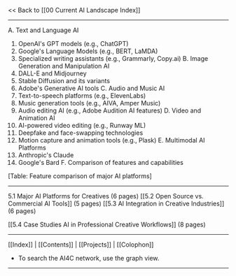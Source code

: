 << Back to [[00 Current AI Landscape Index]]

---

A. Text and Language AI 
1. OpenAI's GPT models (e.g., ChatGPT) 
2. Google's Language Models (e.g., BERT, LaMDA) 
3. Specialized writing assistants (e.g., Grammarly, Copy.ai) 
B. Image Generation and Manipulation AI 
1. DALL-E and Midjourney 
2. Stable Diffusion and its variants 
3. Adobe's Generative AI tools 
C. Audio and Music AI 
1. Text-to-speech platforms (e.g., ElevenLabs) 
2. Music generation tools (e.g., AIVA, Amper Music) 
3. Audio editing AI (e.g., Adobe Audition AI features) 
D. Video and Animation AI 
1. AI-powered video editing (e.g., Runway ML) 
2. Deepfake and face-swapping technologies 
3. Motion capture and animation tools (e.g., Plask) 
E. Multimodal AI Platforms 
1. Anthropic's Claude 
2. Google's Bard 
F. Comparison of features and capabilities

[Table: Feature comparison of major AI platforms]

---
   5.1 Major AI Platforms for Creatives (6 pages)
   [[5.2 Open Source vs. Commercial AI Tools]] (5 pages)
   [[5.3 AI Integration in Creative Industries]] (6 pages)
   
   [[5.4 Case Studies AI in Professional Creative Workflows]] (8 pages)

		
---
 [[Index]] | [[Contents]] | [[Projects]] | [[Colophon]] 
- To search the AI4C network, use the graph view.
---


